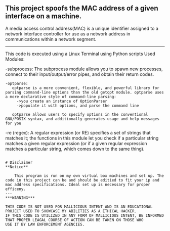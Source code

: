 This project spoofs the MAC address of a given interface on a machine. 
-------------------------------------------------------------------------------------
A media access control address(MAC) is a unique identifier assigned to a network interface 
controller for use as a network address in communications within a network segment.

__________________________________________________________________________________________
This code is executed using a Linux Terminal using Python scripts
Used Modules:
 
 
 -subprocess:
    The subprocess module allows you to spawn new processes, connect to their input/output/error pipes, and obtain their return codes.
 ~~~~~~~~~~~~~~~~~~~~~~~~~~~~~~~~~~~~~~~~~~~~~~~~~~~~~~~~~~~~~~~~~~~~~~~~~~~~~~~~~~~~~~~~~~~~~~~~~~~~~~~~~~~~~~~~~~~~~~~~~~~~~~~~~~~~~~~~~~~~~~~~~~~~~~~~~~~~~~~~~~~~~~~~~~~~~~~~~~~~~~~~~~~~~~
 -optparse:
    optparse is a more convenient, flexible, and powerful library for parsing command-line options than the old getopt module. optparse uses a more declarative style of command-line parsing: 
      ->you create an instance of OptionParser
      ->populate it with options, and parse the command line
      
    optparse allows users to specify options in the conventional GNU/POSIX syntax, and additionally generates usage and help messages for you
~~~~~~~~~~~~~~~~~~~~~~~~~~~~~~~~~~~~~~~~~~~~~~~~~~~~~~~~~~~~~~~~~~~~~~~~~~~~~~~~~~~~~~~~~~~~~~~~~~~~~~~~~~~~~~~~~~~~~~~~~~~~~~~~~~~~~~~~~~~~~~~~~~~~~~~~~~~~~~~~~~~~~~~~~~~~~~~~~~~~~~~~~~~~~~~~ 
 -re (regex):
    A regular expression (or RE) specifies a set of strings that matches it; the functions in this module let you check if a particular string matches a given regular expression 
    (or if a given regular expression matches a particular string, which comes down to the same thing).
~~~~~~~~~~~~~~~~~~~~~~~~~~~~~~~~~~~~~~~~~~~~~~~~~~~~~~~~~~~~~~~~~~~~~~~~~~~~~~~~~~~~~~~~~~~~~~~~~~~~~~~~~~~~~~~~~~~~~~~~~~~~~~~~~~~~~~~~~~~~~~~~~~~~~~~~~~~~~~~~~~~~~~~~~~~~~~~~~~~~~~~~~~~~~~~~~  

# Disclaimer
**Notice**

    This program is run on my own virtual box machines and set up. The code in this project can be and should be editied to fit your ip and mac address specifications. Ideal set up is necessary for proper efficeny.
---
***WARNING***

THIS CODE IS NOT USED FOR MALLICIOUS INTENT AND IS AN EDUCATIONAL PROJECT USED TO SHOWCASE MY ABILITIES AS A ETHICAL HACKER.
IF THIS CODE IS UTILIZED IN ANY FORM OF MALLICIOUS INTENT, BE INFORMED THAT PROPER LEAGAL COURSE OF ACTION CAN BE TAKEN ON THOSE WHO
USE IT BY LAW ENFORCEMENT AGENCIES.
